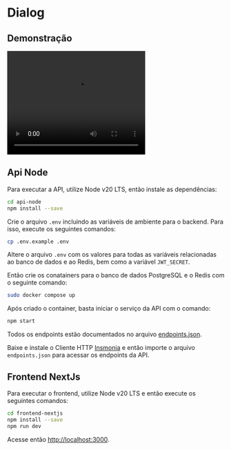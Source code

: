 # Dialog


## Demonstração

<video width="320" height="240" controls>
  <source src="./demo.webm" type="video/webm">
  Your browser does not support the video tag.
</video>


## Api Node

Para executar a API, utilize Node v20 LTS, então instale as dependências:

```bash
cd api-node
npm install --save
```

Crie o arquivo `.env` incluindo as variáveis de ambiente para o backend.
Para isso, execute os seguintes comandos:

```bash
cp .env.example .env
```

Altere o arquivo `.env` com os valores para todas as variáveis relacionadas ao banco de dados e ao Redis, bem como a variável `JWT_SECRET`.

Então crie os conatainers para o banco de dados PostgreSQL e o Redis com o seguinte comando:

```bash
sudo docker compose up
```

Após criado o container, basta iniciar o serviço da API com o comando:

```bash
npm start
```

Todos os endpoints estão documentados no arquivo [endpoints.json](./api-node/endpoints.json).

Baixe e instale o Cliente HTTP [Insmonia](https://insomnia.rest/download) e então importe o arquivo `endpoints.json` para acessar os endpoints da API. 


## Frontend NextJs

Para executar o frontend, utilize Node v20 LTS e então execute os seguintes comandos:

```bash
cd frontend-nextjs
npm install --save
npm run dev
```

Acesse então [http://localhost:3000](http://localhost:3000).

